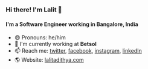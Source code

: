### Hi there! I'm Lalit 👋

#### I'm a Software Engineer working in Bangalore, India

- 😄 Pronouns: he/him
- 🏢 I'm currently working at **Betsol**
- 📫 Reach me: [twitter](https://twitter.com/thelalitadithya), [facebook](https://www.facebook.com/thelalitadithya), [instagram](https://www.instagram.com/lalitadithya/), [linkedIn](https://www.linkedin.com/in/lalitadithya)
- 🌎 Website: [lalitadithya.com](https://lalitadithya.com/)
